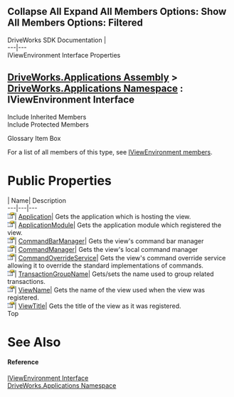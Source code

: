 Collapse All Expand All Members Options: Show All  Members Options: Filtered   
---  
DriveWorks SDK Documentation  |   
---|---  
IViewEnvironment Interface Properties   
  
[DriveWorks.Applications Assembly](topic13.md) > [DriveWorks.Applications Namespace](topic16.md) : IViewEnvironment Interface  
---  
  
Include Inherited Members    
Include Protected Members    


Glossary Item Box

For a list of all members of this type, see [IViewEnvironment members](topic550.md).

# Public Properties

| Name| Description  
---|---|---  
![ Property](dotnetimages/Property.gif)| [Application](topic554.md)| Gets the application which is hosting the view.   
![ Property](dotnetimages/Property.gif)| [ApplicationModule](topic555.md)| Gets the application module which registered the view.   
![ Property](dotnetimages/Property.gif)| [CommandBarManager](topic556.md)| Gets the view's command bar manager   
![ Property](dotnetimages/Property.gif)| [CommandManager](topic557.md)| Gets the view's local command manager   
![ Property](dotnetimages/Property.gif)| [CommandOverrideService](topic558.md)| Gets the view's command override service allowing it to override the standard implementations of commands.   
![ Property](dotnetimages/Property.gif)| [TransactionGroupName](topic559.md)| Gets/sets the name used to group related transactions.   
![ Property](dotnetimages/Property.gif)| [ViewName](topic560.md)| Gets the name of the view used when the view was registered.   
![ Property](dotnetimages/Property.gif)| [ViewTitle](topic561.md)| Gets the title of the view as it was registered.   
Top

# See Also

#### Reference

[IViewEnvironment Interface](topic549.md)   
[DriveWorks.Applications Namespace](topic16.md)



